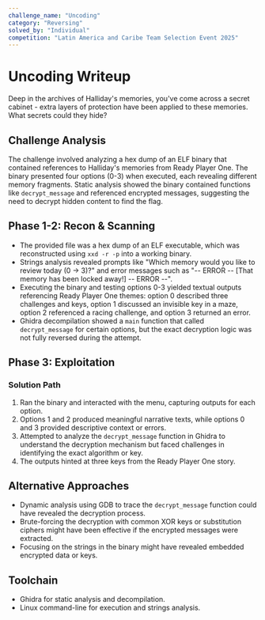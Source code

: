 ```yaml
---
challenge_name: "Uncoding"
category: "Reversing"
solved_by: "Individual"
competition: "Latin America and Caribe Team Selection Event 2025"
---
```


# Uncoding Writeup

Deep in the archives of Halliday's memories, you've come across a secret cabinet - extra layers of protection have been applied to these memories. What secrets could they hide?

## Challenge Analysis

The challenge involved analyzing a hex dump of an ELF binary that contained references to Halliday's memories from Ready Player One. The binary presented four options (0-3) when executed, each revealing different memory fragments. Static analysis showed the binary contained functions like `decrypt_message` and referenced encrypted messages, suggesting the need to decrypt hidden content to find the flag.

## Phase 1-2: Recon & Scanning

- The provided file was a hex dump of an ELF executable, which was reconstructed using `xxd -r -p` into a working binary.
- Strings analysis revealed prompts like "Which memory would you like to review today (0 -> 3)?" and error messages such as "-- ERROR -- [That memory has been locked away!] -- ERROR --".
- Executing the binary and testing options 0-3 yielded textual outputs referencing Ready Player One themes: option 0 described three challenges and keys, option 1 discussed an invisible key in a maze, option 2 referenced a racing challenge, and option 3 returned an error.
- Ghidra decompilation showed a `main` function that called `decrypt_message` for certain options, but the exact decryption logic was not fully reversed during the attempt.

## Phase 3: Exploitation

### Solution Path

1. Ran the binary and interacted with the menu, capturing outputs for each option.
2. Options 1 and 2 produced meaningful narrative texts, while options 0 and 3 provided descriptive context or errors.
3. Attempted to analyze the `decrypt_message` function in Ghidra to understand the decryption mechanism but faced challenges in identifying the exact algorithm or key.
4. The outputs hinted at three keys from the Ready Player One story.

## Alternative Approaches

- Dynamic analysis using GDB to trace the `decrypt_message` function could have revealed the decryption process.
- Brute-forcing the decryption with common XOR keys or substitution ciphers might have been effective if the encrypted messages were extracted.
- Focusing on the strings in the binary might have revealed embedded encrypted data or keys.

## Toolchain

- Ghidra for static analysis and decompilation.
- Linux command-line for execution and strings analysis.
